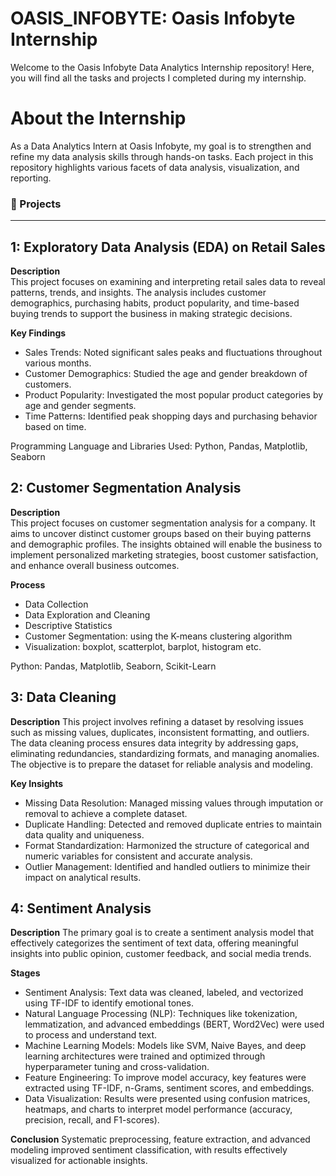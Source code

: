 # OASIS_INFOBYTE: Oasis Infobyte Internship
Welcome to the Oasis Infobyte Data Analytics Internship repository! Here, you will find all the tasks and projects I completed during my internship.

# About the Internship
As a Data Analytics Intern at Oasis Infobyte, my goal is to strengthen and refine my data analysis skills through hands-on tasks. Each project in this repository highlights various facets of data analysis, visualization, and reporting.

### 📁 Projects
---
## 1: Exploratory Data Analysis (EDA) on Retail Sales

**Description**  
This project focuses on examining and interpreting retail sales data to reveal patterns, trends, and insights. The analysis includes customer demographics, purchasing habits, product popularity, and time-based buying trends to support the business in making strategic decisions.

**Key Findings**
- Sales Trends: Noted significant sales peaks and fluctuations throughout various months.
- Customer Demographics: Studied the age and gender breakdown of customers.
- Product Popularity: Investigated the most popular product categories by age and gender segments.
- Time Patterns: Identified peak shopping days and purchasing behavior based on time.

Programming Language and Libraries Used: Python, Pandas, Matplotlib, Seaborn

## 2: Customer Segmentation Analysis

**Description**  
This project focuses on customer segmentation analysis for a company. It aims to uncover distinct customer groups based on their buying patterns and demographic profiles. The insights obtained will enable the business to implement personalized marketing strategies, boost customer satisfaction, and enhance overall business outcomes.

**Process**
- Data Collection
- Data Exploration and Cleaning
- Descriptive Statistics
- Customer Segmentation: using the K-means clustering algorithm
- Visualization: boxplot, scatterplot, barplot, histogram etc.

Python: Pandas, Matplotlib, Seaborn, Scikit-Learn

## 3: Data Cleaning

**Description**
This project involves refining a dataset by resolving issues such as missing values, duplicates, inconsistent formatting, and outliers. The data cleaning process ensures data integrity by addressing gaps, eliminating redundancies, standardizing formats, and managing anomalies. The objective is to prepare the dataset for reliable analysis and modeling.

**Key Insights**
- Missing Data Resolution: Managed missing values through imputation or removal to achieve a complete dataset.
- Duplicate Handling: Detected and removed duplicate entries to maintain data quality and uniqueness.
- Format Standardization: Harmonized the structure of categorical and numeric variables for consistent and accurate analysis.
- Outlier Management: Identified and handled outliers to minimize their impact on analytical results.

## 4: Sentiment Analysis

**Description**
The primary goal is to create a sentiment analysis model that effectively categorizes the sentiment of text data, offering meaningful insights into public opinion, customer feedback, and social media trends.

**Stages**
- Sentiment Analysis: Text data was cleaned, labeled, and vectorized using TF-IDF to identify emotional tones.
- Natural Language Processing (NLP): Techniques like tokenization, lemmatization, and advanced embeddings (BERT, Word2Vec) were used to process and understand text.
- Machine Learning Models: Models like SVM, Naive Bayes, and deep learning architectures were trained and optimized through hyperparameter tuning and cross-validation.
- Feature Engineering: To improve model accuracy, key features were extracted using TF-IDF, n-Grams, sentiment scores, and embeddings.
- Data Visualization: Results were presented using confusion matrices, heatmaps, and charts to interpret model performance (accuracy, precision, recall, and F1-scores).

**Conclusion**
Systematic preprocessing, feature extraction, and advanced modeling improved sentiment classification, with results effectively visualized for actionable insights.
